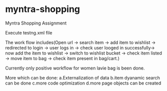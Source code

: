 # myntra-shopping
Myntra Shopping Assignment

Execute testng.xml file

The work flow includes(Open url -> search item -> add item to wishlist -> redirected to login -> user logs in -> 
check user looged in successfully-> now add the item to wishlist -> switch to wishlist bucket -> check item listed -> move item to bag ->
check item present in bag/cart.)

Currently only positive workflow for women lavie bag is been done.

More which can be done:
a.Externalization of data 
b.item dyanamic search can be done
c.more code optimization
d.more page objects can be created
